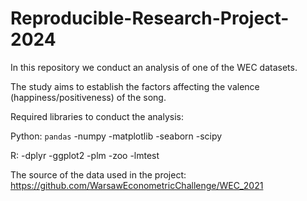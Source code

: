 # Reproducible-Research-Project-2024
In this repository we conduct an analysis of one of the WEC datasets.

The study aims to establish the factors affecting the valence (happiness/positiveness) of the song.

Required libraries to conduct the analysis:

Python:
`pandas`
-numpy
-matplotlib
-seaborn
-scipy

R:
-dplyr
-ggplot2
-plm
-zoo
-lmtest

The source of the data used in the project:
https://github.com/WarsawEconometricChallenge/WEC_2021
